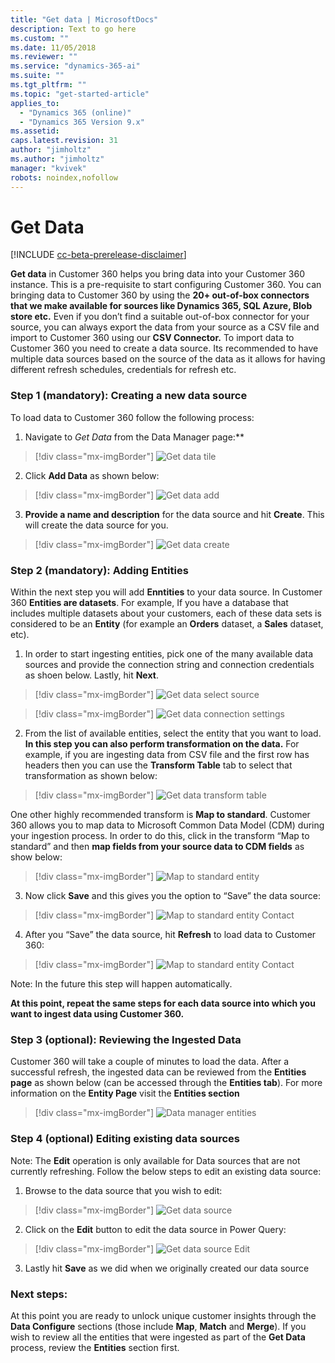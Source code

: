 ```yaml
---
title: "Get data | MicrosoftDocs"
description: Text to go here
ms.custom: ""
ms.date: 11/05/2018
ms.reviewer: ""
ms.service: "dynamics-365-ai"
ms.suite: ""
ms.tgt_pltfrm: ""
ms.topic: "get-started-article"
applies_to: 
  - "Dynamics 365 (online)"
  - "Dynamics 365 Version 9.x"
ms.assetid: 
caps.latest.revision: 31
author: "jimholtz"
ms.author: "jimholtz"
manager: "kvivek"
robots: noindex,nofollow
---
```

# Get Data

[!INCLUDE [cc-beta-prerelease-disclaimer](../includes/cc-beta-prerelease-disclaimer.md)]

**Get data** in Customer 360 helps you bring data into your Customer 360 instance. This is a pre-requisite to start configuring Customer 360. You can bringing data to Customer 360 by using the **20+ out-of-box connectors that we make available for sources like Dynamics 365, SQL Azure, Blob store etc.** Even if you don’t find a suitable out-of-box connector for your source, you can always export the data from your source as a CSV file and import to Customer 360 using our **CSV Connector.** To import data to Customer 360 you need to create a data source. Its recommended to have multiple data sources based on the source of the data as it allows for having different refresh schedules, credentials for refresh etc. 

### Step 1 (mandatory): Creating a new data source
To load data to Customer 360 follow the following process:

1. Navigate to *Get Data* from the Data Manager page:**

  > [!div class="mx-imgBorder"] 
  > ![](media/data-manager-get-data-tile.png "Get data tile")

2. Click **Add Data** as shown below:

  > [!div class="mx-imgBorder"] 
  > ![](media/data-manager-get-data-add.png "Get data add")

3. **Provide a name and description** for the data source and hit **Create**. This will create the data source for you. 

  > [!div class="mx-imgBorder"] 
  > ![](media/data-manager-get-data-create.png "Get data create")

### Step 2 (mandatory): Adding Entities
Within the next step you will add **Enntities** to your data source. In Customer 360 **Entities are datasets**. For example, If you have a database that includes multiple datasets about your customers, each of these data sets is considered to be an **Entity** (for example an **Orders** dataset, a **Sales** dataset, etc). 

1. In order to start ingesting entities, pick one of the many available data sources and provide the connection string and connection credentials as shoen below. Lastly, hit **Next**.

  > [!div class="mx-imgBorder"] 
  > ![](media/data-manager-get-select-source.png "Get data select source")

  > [!div class="mx-imgBorder"] 
  > ![](media/data-manager-get-data-connection-settings.png "Get data connection settings")

2. From the list of available entities, select the entity that you want to load. **In this step you can also perform transformation on the data.** For example, if you are ingesting data from CSV file and the first row has headers then you can use the **Transform Table** tab to select that transformation as shown below:

  > [!div class="mx-imgBorder"] 
  > ![](media/data-manager-get-data-transform-table.png "Get data transform table")

One other highly recommended transform is **Map to standard**. Customer 360 allows you to map data to Microsoft Common Data Model (CDM) during your ingestion process. In order to do this, click in the transform “Map to standard” and then **map fields from your source data to CDM fields** as show below: 

  > [!div class="mx-imgBorder"] 
  > ![](media/data-manager-get-data-map-entity.png "Map to standard entity")

3. Now click **Save** and this gives you the option to “Save” the data source:

  > [!div class="mx-imgBorder"] 
  > ![](media/data-manager-get-data-map-contact.png "Map to standard entity Contact")

4. After you “Save” the data source, hit **Refresh** to load data to Customer 360:

  > [!div class="mx-imgBorder"] 
  > ![](media/data-manager-get-data-map-contact.png "Map to standard entity Contact")

Note: In the future this step will happen automatically.

**At this point, repeat the same steps for each data source into which you want to ingest data using Customer 360.**

### Step 3 (optional): Reviewing the Ingested Data
Customer 360 will take a couple of minutes to load the data. After a successful refresh, the ingested data can be reviewed from the **Entities page** as shown below (can be accessed through the **Entities tab**). For more information on the **Entity Page** visit the **Entities section**

> [!div class="mx-imgBorder"] 
> ![](media/data-manager-entities-data.png "Data manager entities")

### Step 4 (optional) Editing existing data sources
Note: The **Edit** operation is only available for Data sources that are not currently refreshing. 
Follow the below steps to edit an existing data source: 

1. Browse to the data source that you wish to edit:

  > [!div class="mx-imgBorder"] 
  > ![](media/data-manager-get-data-source.png "Get data source")

2. Click on the **Edit** button to edit the data source in Power Query: 

  > [!div class="mx-imgBorder"] 
  > ![](media/data-manager-get-data-source-edit.png "Get data source Edit")

3. Lastly hit **Save** as we did when we originally created our data source

### Next steps: 
At this point you are ready to unlock unique customer insights through the **Data Configure** sections (those include **Map**, **Match** and **Merge**). If you wish to review all the entities that were ingested as part of the **Get Data** process, review the **Entities** section first. 
